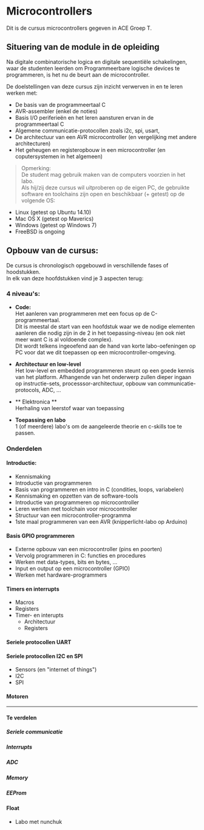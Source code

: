 # Microcontrollers

Dit is de cursus microcontrollers gegeven in ACE Groep T.  

## Situering van de module in de opleiding
Na digitale combinatorische logica en digitale sequentiële schakelingen, waar de studenten leerden om Programmeerbare logische devices te programmeren, is het nu de beurt aan de microcontroller.  

De doelstellingen van deze cursus zijn inzicht verwerven in en te leren werken met:  
* De basis van de programmeertaal C
* AVR-assembler (enkel de noties)
* Basis I/O periferieën en het leren aansturen ervan in de programmeertaal C
* Algemene communicatie-protocollen zoals i2c, spi, usart,
* De architectuur van een AVR microcontroller (en vergelijking met andere architecturen)
* Het geheugen en registeropbouw in een microcontroller (en coputersystemen in het algemeen)


> Opmerking:  
De student mag gebruik maken van de computers voorzien in het labo.  
Als hij/zij deze cursus wil uitproberen op de eigen PC, de gebruikte software en toolchains zijn open en beschikbaar (+ getest) op de volgende OS:
* Linux (getest op Ubuntu 14.10)
* Mac OS X (getest op Maverics)
* Windows (getest op Windows 7)
* FreeBSD is ongoing  

## Opbouw van de cursus:  
De cursus is chronologisch opgebouwd in verschillende fases of hoodstukken.  
In elk van deze hoofdstukken vind je 3 aspecten terug:
### 4 niveau's:
* **Code:**  
Het aanleren van programmeren met een focus op de C-programmeertaal.  
Dit is meestal de start van een hoofdstuk waar we de nodige elementen aanleren die nodig zijn in de 2 in het toepassing-niveau (en ook niet meer want C is al voldoende complex).  
Dit wordt telkens ingeoefend aan de hand van korte labo-oefeningen op PC voor dat we dit toepassen op een microcontroller-omgeving.  

* **Architectuur en low-level**  
Het low-level en embedded programmeren steunt op een goede kennis van het platform.
Afhangende van het onderwerp zullen dieper ingaan op instructie-sets, processsor-architectuur, opbouw van communicatie-protocols, ADC, ...  

* ** Elektronica **  
Herhaling van leerstof waar van toepassing

* **Toepassing en labo**  
1 (of meerdere) labo's om de aangeleerde theorie en c-skills toe te passen.

### Onderdelen
#### Introductie:  
* Kennismaking
* Introductie van programmeren  
 * Basis van programmeren en intro in C (condities, loops, variabelen)
 * Kennismaking en opzetten van de software-tools
* Introductie van programmeren op microcontroller
 * Leren werken met toolchain voor microcontroller
 * Structuur van een microcontroller-programma
 * 1ste maal programmeren van een AVR (knipperlicht-labo op Arduino)

#### Basis GPIO programmeren
* Externe opbouw van een microcontroller (pins en poorten)
* Vervolg programmeren in C: functies en procedures
* Werken met data-types, bits en bytes, ...
* Input en output op een microcontroller (GPIO)
* Werken met hardware-programmers

#### Timers en interrupts
* Macros
* Registers
* Timer- en interupts
  * Architectuur
  * Registers


#### Seriele protocollen UART


#### Seriele protocollen I2C en SPI
* Sensors (en "internet of things")
* I2C
* SPI


#### Motoren





---------------------------------------

#### Te verdelen
##### Seriele communicatie

##### Interrupts

##### ADC

##### Memory

##### EEProm

#### Float

* Labo met nunchuk
